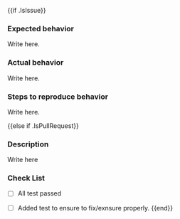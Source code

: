 {{if .IsIssue}}
### Expected behavior

Write here.

### Actual behavior

Write here.

### Steps to reproduce behavior

Write here.

{{else if .IsPullRequest}}
### Description

Write here

### Check List

- [ ] All test passed
- [ ] Added test to ensure to fix/exnsure properly.
{{end}}


